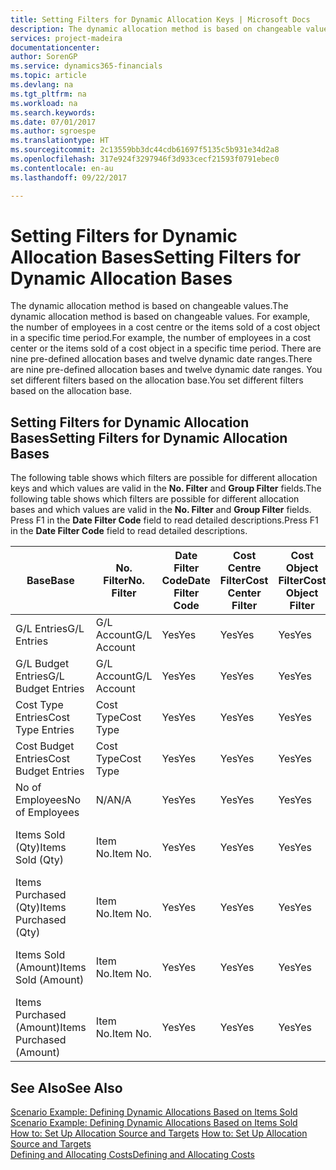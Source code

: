 ```yaml
---
title: Setting Filters for Dynamic Allocation Keys | Microsoft Docs
description: The dynamic allocation method is based on changeable values. For example, the number of employees in a cost centre or the items sold of a cost object in a specific time period. There are nine pre-defined allocation bases and twelve dynamic date ranges. You set different filters based on the allocation base.
services: project-madeira
documentationcenter: 
author: SorenGP
ms.service: dynamics365-financials
ms.topic: article
ms.devlang: na
ms.tgt_pltfrm: na
ms.workload: na
ms.search.keywords: 
ms.date: 07/01/2017
ms.author: sgroespe
ms.translationtype: HT
ms.sourcegitcommit: 2c13559bb3dc44cdb61697f5135c5b931e34d2a8
ms.openlocfilehash: 317e924f3297946f3d933cecf21593f0791ebec0
ms.contentlocale: en-au
ms.lasthandoff: 09/22/2017

---
```

# <a name="setting-filters-for-dynamic-allocation-bases"></a><span data-ttu-id="1d28e-106">Setting Filters for Dynamic Allocation Bases</span><span class="sxs-lookup"><span data-stu-id="1d28e-106">Setting Filters for Dynamic Allocation Bases</span></span>
<span data-ttu-id="1d28e-107">The dynamic allocation method is based on changeable values.</span><span class="sxs-lookup"><span data-stu-id="1d28e-107">The dynamic allocation method is based on changeable values.</span></span> <span data-ttu-id="1d28e-108">For example, the number of employees in a cost centre or the items sold of a cost object in a specific time period.</span><span class="sxs-lookup"><span data-stu-id="1d28e-108">For example, the number of employees in a cost center or the items sold of a cost object in a specific time period.</span></span> <span data-ttu-id="1d28e-109">There are nine pre-defined allocation bases and twelve dynamic date ranges.</span><span class="sxs-lookup"><span data-stu-id="1d28e-109">There are nine pre-defined allocation bases and twelve dynamic date ranges.</span></span> <span data-ttu-id="1d28e-110">You set different filters based on the allocation base.</span><span class="sxs-lookup"><span data-stu-id="1d28e-110">You set different filters based on the allocation base.</span></span>  

## <a name="setting-filters-for-dynamic-allocation-bases"></a><span data-ttu-id="1d28e-111">Setting Filters for Dynamic Allocation Bases</span><span class="sxs-lookup"><span data-stu-id="1d28e-111">Setting Filters for Dynamic Allocation Bases</span></span>  
 <span data-ttu-id="1d28e-112">The following table shows which filters are possible for different allocation keys and which values are valid in the **No. Filter** and **Group Filter** fields.</span><span class="sxs-lookup"><span data-stu-id="1d28e-112">The following table shows which filters are possible for different allocation bases and which values are valid in the **No. Filter** and **Group Filter** fields.</span></span> <span data-ttu-id="1d28e-113">Press F1 in the **Date Filter Code** field to read detailed descriptions.</span><span class="sxs-lookup"><span data-stu-id="1d28e-113">Press F1 in the **Date Filter Code** field to read detailed descriptions.</span></span>  

|<span data-ttu-id="1d28e-114">**Base**</span><span class="sxs-lookup"><span data-stu-id="1d28e-114">**Base**</span></span>|<span data-ttu-id="1d28e-115">**No. Filter**</span><span class="sxs-lookup"><span data-stu-id="1d28e-115">**No. Filter**</span></span>|<span data-ttu-id="1d28e-116">**Date Filter Code**</span><span class="sxs-lookup"><span data-stu-id="1d28e-116">**Date Filter Code**</span></span>|<span data-ttu-id="1d28e-117">**Cost Centre Filter**</span><span class="sxs-lookup"><span data-stu-id="1d28e-117">**Cost Center Filter**</span></span>|<span data-ttu-id="1d28e-118">**Cost Object Filter**</span><span class="sxs-lookup"><span data-stu-id="1d28e-118">**Cost Object Filter**</span></span>|<span data-ttu-id="1d28e-119">**Group Filter**</span><span class="sxs-lookup"><span data-stu-id="1d28e-119">**Group Filter**</span></span>|  
|--------------|----------------------------------------|----------------------------------------------|------------------------------------------------|------------------------------------------------|------------------------------------------|  
|<span data-ttu-id="1d28e-120">G/L Entries</span><span class="sxs-lookup"><span data-stu-id="1d28e-120">G/L Entries</span></span>|<span data-ttu-id="1d28e-121">G/L Account</span><span class="sxs-lookup"><span data-stu-id="1d28e-121">G/L Account</span></span>|<span data-ttu-id="1d28e-122">Yes</span><span class="sxs-lookup"><span data-stu-id="1d28e-122">Yes</span></span>|<span data-ttu-id="1d28e-123">Yes</span><span class="sxs-lookup"><span data-stu-id="1d28e-123">Yes</span></span>|<span data-ttu-id="1d28e-124">Yes</span><span class="sxs-lookup"><span data-stu-id="1d28e-124">Yes</span></span>|<span data-ttu-id="1d28e-125">N/A</span><span class="sxs-lookup"><span data-stu-id="1d28e-125">N/A</span></span>|  
|<span data-ttu-id="1d28e-126">G/L Budget Entries</span><span class="sxs-lookup"><span data-stu-id="1d28e-126">G/L Budget Entries</span></span>|<span data-ttu-id="1d28e-127">G/L Account</span><span class="sxs-lookup"><span data-stu-id="1d28e-127">G/L Account</span></span>|<span data-ttu-id="1d28e-128">Yes</span><span class="sxs-lookup"><span data-stu-id="1d28e-128">Yes</span></span>|<span data-ttu-id="1d28e-129">Yes</span><span class="sxs-lookup"><span data-stu-id="1d28e-129">Yes</span></span>|<span data-ttu-id="1d28e-130">Yes</span><span class="sxs-lookup"><span data-stu-id="1d28e-130">Yes</span></span>|<span data-ttu-id="1d28e-131">G/L Budget Name</span><span class="sxs-lookup"><span data-stu-id="1d28e-131">G/L Budget Name</span></span>|  
|<span data-ttu-id="1d28e-132">Cost Type Entries</span><span class="sxs-lookup"><span data-stu-id="1d28e-132">Cost Type Entries</span></span>|<span data-ttu-id="1d28e-133">Cost Type</span><span class="sxs-lookup"><span data-stu-id="1d28e-133">Cost Type</span></span>|<span data-ttu-id="1d28e-134">Yes</span><span class="sxs-lookup"><span data-stu-id="1d28e-134">Yes</span></span>|<span data-ttu-id="1d28e-135">Yes</span><span class="sxs-lookup"><span data-stu-id="1d28e-135">Yes</span></span>|<span data-ttu-id="1d28e-136">Yes</span><span class="sxs-lookup"><span data-stu-id="1d28e-136">Yes</span></span>|<span data-ttu-id="1d28e-137">N/A</span><span class="sxs-lookup"><span data-stu-id="1d28e-137">N/A</span></span>|  
|<span data-ttu-id="1d28e-138">Cost Budget Entries</span><span class="sxs-lookup"><span data-stu-id="1d28e-138">Cost Budget Entries</span></span>|<span data-ttu-id="1d28e-139">Cost Type</span><span class="sxs-lookup"><span data-stu-id="1d28e-139">Cost Type</span></span>|<span data-ttu-id="1d28e-140">Yes</span><span class="sxs-lookup"><span data-stu-id="1d28e-140">Yes</span></span>|<span data-ttu-id="1d28e-141">Yes</span><span class="sxs-lookup"><span data-stu-id="1d28e-141">Yes</span></span>|<span data-ttu-id="1d28e-142">Yes</span><span class="sxs-lookup"><span data-stu-id="1d28e-142">Yes</span></span>|<span data-ttu-id="1d28e-143">Budget Name</span><span class="sxs-lookup"><span data-stu-id="1d28e-143">Budget Name</span></span>|  
|<span data-ttu-id="1d28e-144">No of Employees</span><span class="sxs-lookup"><span data-stu-id="1d28e-144">No of Employees</span></span>|<span data-ttu-id="1d28e-145">N/A</span><span class="sxs-lookup"><span data-stu-id="1d28e-145">N/A</span></span>|<span data-ttu-id="1d28e-146">Yes</span><span class="sxs-lookup"><span data-stu-id="1d28e-146">Yes</span></span>|<span data-ttu-id="1d28e-147">Yes</span><span class="sxs-lookup"><span data-stu-id="1d28e-147">Yes</span></span>|<span data-ttu-id="1d28e-148">Yes</span><span class="sxs-lookup"><span data-stu-id="1d28e-148">Yes</span></span>|<span data-ttu-id="1d28e-149">N/A</span><span class="sxs-lookup"><span data-stu-id="1d28e-149">N/A</span></span>|  
|<span data-ttu-id="1d28e-150">Items Sold (Qty)</span><span class="sxs-lookup"><span data-stu-id="1d28e-150">Items Sold (Qty)</span></span>|<span data-ttu-id="1d28e-151">Item No.</span><span class="sxs-lookup"><span data-stu-id="1d28e-151">Item No.</span></span>|<span data-ttu-id="1d28e-152">Yes</span><span class="sxs-lookup"><span data-stu-id="1d28e-152">Yes</span></span>|<span data-ttu-id="1d28e-153">Yes</span><span class="sxs-lookup"><span data-stu-id="1d28e-153">Yes</span></span>|<span data-ttu-id="1d28e-154">Yes</span><span class="sxs-lookup"><span data-stu-id="1d28e-154">Yes</span></span>|<span data-ttu-id="1d28e-155">Inventory Posting Group</span><span class="sxs-lookup"><span data-stu-id="1d28e-155">Inventory Posting Group</span></span>|  
|<span data-ttu-id="1d28e-156">Items Purchased (Qty)</span><span class="sxs-lookup"><span data-stu-id="1d28e-156">Items Purchased (Qty)</span></span>|<span data-ttu-id="1d28e-157">Item No.</span><span class="sxs-lookup"><span data-stu-id="1d28e-157">Item No.</span></span>|<span data-ttu-id="1d28e-158">Yes</span><span class="sxs-lookup"><span data-stu-id="1d28e-158">Yes</span></span>|<span data-ttu-id="1d28e-159">Yes</span><span class="sxs-lookup"><span data-stu-id="1d28e-159">Yes</span></span>|<span data-ttu-id="1d28e-160">Yes</span><span class="sxs-lookup"><span data-stu-id="1d28e-160">Yes</span></span>|<span data-ttu-id="1d28e-161">Inventory Posting Group</span><span class="sxs-lookup"><span data-stu-id="1d28e-161">Inventory Posting Group</span></span>|  
|<span data-ttu-id="1d28e-162">Items Sold (Amount)</span><span class="sxs-lookup"><span data-stu-id="1d28e-162">Items Sold (Amount)</span></span>|<span data-ttu-id="1d28e-163">Item No.</span><span class="sxs-lookup"><span data-stu-id="1d28e-163">Item No.</span></span>|<span data-ttu-id="1d28e-164">Yes</span><span class="sxs-lookup"><span data-stu-id="1d28e-164">Yes</span></span>|<span data-ttu-id="1d28e-165">Yes</span><span class="sxs-lookup"><span data-stu-id="1d28e-165">Yes</span></span>|<span data-ttu-id="1d28e-166">Yes</span><span class="sxs-lookup"><span data-stu-id="1d28e-166">Yes</span></span>|<span data-ttu-id="1d28e-167">Inventory Posting Group</span><span class="sxs-lookup"><span data-stu-id="1d28e-167">Inventory Posting Group</span></span>|  
|<span data-ttu-id="1d28e-168">Items Purchased (Amount)</span><span class="sxs-lookup"><span data-stu-id="1d28e-168">Items Purchased (Amount)</span></span>|<span data-ttu-id="1d28e-169">Item No.</span><span class="sxs-lookup"><span data-stu-id="1d28e-169">Item No.</span></span>|<span data-ttu-id="1d28e-170">Yes</span><span class="sxs-lookup"><span data-stu-id="1d28e-170">Yes</span></span>|<span data-ttu-id="1d28e-171">Yes</span><span class="sxs-lookup"><span data-stu-id="1d28e-171">Yes</span></span>|<span data-ttu-id="1d28e-172">Yes</span><span class="sxs-lookup"><span data-stu-id="1d28e-172">Yes</span></span>|<span data-ttu-id="1d28e-173">Inventory Posting Group</span><span class="sxs-lookup"><span data-stu-id="1d28e-173">Inventory Posting Group</span></span>|  

## <a name="see-also"></a><span data-ttu-id="1d28e-174">See Also</span><span class="sxs-lookup"><span data-stu-id="1d28e-174">See Also</span></span>  
 <span data-ttu-id="1d28e-175">[Scenario Example: Defining Dynamic Allocations Based on Items Sold](finance-scenario-example-defining-dynamic-allocations-based-on-items-sold.md) </span><span class="sxs-lookup"><span data-stu-id="1d28e-175">[Scenario Example: Defining Dynamic Allocations Based on Items Sold](finance-scenario-example-defining-dynamic-allocations-based-on-items-sold.md) </span></span>  
 <span data-ttu-id="1d28e-176">[How to: Set Up Allocation Source and Targets](finance-how-to-set-up-allocation-source-and-targets.md) </span><span class="sxs-lookup"><span data-stu-id="1d28e-176">[How to: Set Up Allocation Source and Targets](finance-how-to-set-up-allocation-source-and-targets.md) </span></span>  
 [<span data-ttu-id="1d28e-177">Defining and Allocating Costs</span><span class="sxs-lookup"><span data-stu-id="1d28e-177">Defining and Allocating Costs</span></span>](finance-define-and-allocate-costs.md)

